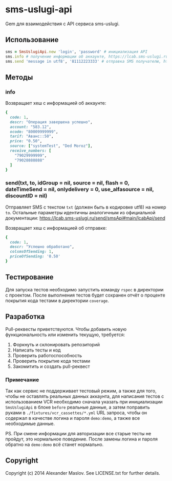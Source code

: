 # sms-uslugi-api

Gem для взаимодействия с API сервиса sms-uslugi.

## Использование

```ruby
sms = SmsUslugiApi.new 'login', 'password' # инициализация API
sms.info # получение информации об аккаунте, https://lcab.sms-uslugi.ru/send/smsApi#main/lcabApi/orgInfo
sms.send 'message in utf8', '81112223333' # отправка SMS получателю, https://lcab.sms-uslugi.ru/send/smsApi#main/lcabApi/send
```

## Методы

### info

Возвращает хеш с информацией об аккаунте:

```ruby
{
  code: 1,
  descr: "Операция завершена успешно",
  account: "583.12",
  ocode: "80009999999",
  tarif: "Аванс::50",
  price: "0.50",
  source: ["systemTest", "Ded Moroz"],
  receive_numbers: [
    "79029999999",
    "79028888888"
  ]
}
```

### send(txt, to, idGroup = nil, source = nil, flash = 0, dateTimeSend = nil, onlydelivery = 0, use_alfasource = nil, discountID = nil)

Отправляет SMS с текстом `txt` (должен быть в кодировке utf8) на номер `to`. Остальные параметры идентичны аналогичным из официальной документации: https://lcab.sms-uslugi.ru/send/smsApi#main/lcabApi/send

Возвращает хеш с информацией об отправке:

```ruby
{
  code: 1,
  descr: "Успешно обработано",
  colsmsOfSending: 1,
  priceOfSending: '0.50'
}
```

## Тестирование

Для запуска тестов необходимо запустить команду `rspec` в директории с проектом. После выполнения тестов будет сохранен отчёт о проценте покрытия кода тестами в директории `coverage`.

## Разработка

Pull-реквесты приветствуются. Чтобы добавить новую функциональность или изменить текущую, требуется:

1. Форкнуть и склонировать репозиторий
2. Написать тесты и код
3. Проверить работоспособность
4. Проверить покрытие кода тестами
5. Закомитить и создать pull-реквест

### Примечание

Так как сервис не поддерживает тестовый режим, а также для того, чтобы не оставлять реальных данных аккаунта, для написания тестов с использованием VCR необходимо сначала указать при инициализации `SmsUslugiApi` в блоке `before` реальные данные, а затем поправить руками в `./fixtures/vcr_cassettes/*.yml` URL запроса, чтобы он содержал в качестве логина и пароля `demo:demo`, а также все необходимые данные.

PS. При смене информации для авторизации все старые тесты не пройдут, это нормальное поведение. После замены логина и пароля обратно на `demo:demo` всё станет нормально.

## Copyright

Copyright (c) 2014 Alexander Maslov. See LICENSE.txt for further details.
